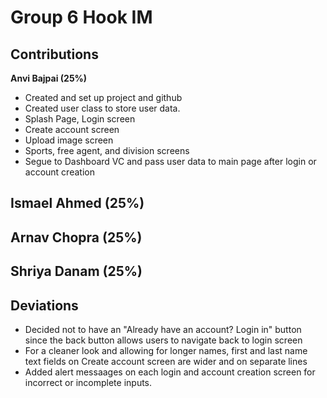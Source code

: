 # Group 6 Hook IM

## Contributions
**Anvi Bajpai (25%)**
- Created and set up project and github
- Created user class to store user data.
- Splash Page, Login screen
- Create account screen
- Upload image screen
- Sports, free agent, and division screens
- Segue to Dashboard VC and pass user data to main page after login or account creation

**Ismael Ahmed (25%)**
-

**Arnav Chopra (25%)**
-

**Shriya Danam (25%)**
-

## Deviations
- Decided not to have an "Already have an account? Login in" button since the back button allows users to navigate back to login screen
- For a cleaner look and allowing for longer names, first and last name text fields on Create account screen are wider and on separate lines
- Added alert messaages on each login and account creation screen for incorrect or incomplete inputs.
